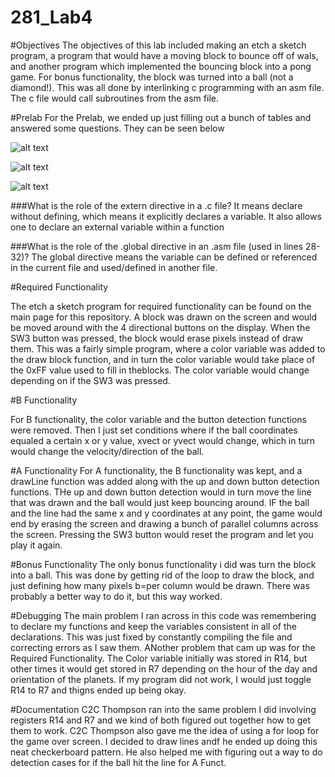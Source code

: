 281_Lab4
========
#Objectives
The objectives of this lab included making an etch a sketch program, a program that would have a moving block to bounce off of wals, and another program which implemented the bouncing block into a pong game. For bonus functionality, the block was turned into a ball (not a diamond!). This was all done by interlinking c programming with an asm file. The c file would call subroutines from the asm file. 

#Prelab
For the Prelab, we ended up just filling out a bunch of tables and answered some questions. They can be seen below

![alt text](http://i57.tinypic.com/3451r10.png)


![alt text](http://i58.tinypic.com/ok0rq9.png)


![alt text](http://i59.tinypic.com/206d9c5.png)

###What is the role of the extern directive in a .c file?
It means declare without defining, which means it explicitly declares a variable. It also allows one to declare an external variable within a function	

###What is the role of the .global directive in an .asm file (used in lines 28-32)?
The global directive means the variable can be defined or referenced in the current file and used/defined in another file.

#Required Functionality

The etch a sketch program for required functionality can be found on the main page for this repository. A block was drawn on the screen and would be moved around with the 4 directional buttons on the display. When the SW3 button was pressed, the block would erase pixels instead of draw them. This was a fairly simple program, where a color variable was added to the draw block function, and in turn the color variable would take place of the 0xFF value used to fill in theblocks. The color variable would change depending on if the SW3 was pressed.

#B Functionality

For B functionality, the color variable and the button detection functions were removed. Then I just set conditions where if the ball coordinates equaled a certain x or y value, xvect or yvect would change, which in turn would change the velocity/direction of the ball. 

#A Functionality
For A functionality, the B functionality was kept, and a drawLine function was added along with the up and down button detection functions. THe up and down button detection would in turn move the line that was drawn and the ball would just keep bouncing around. IF the ball and the line had the same x and y coordinates at any point, the game would end by erasing the screen and drawing a bunch of parallel columns across the screen. Pressing the SW3 button would reset the program and let you play it again.

#Bonus Functionality
The only bonus functionality i did was turn the block into a ball. This was done by getting rid of the loop to draw the block, and just defining how many pixels b=per column would be drawn. There was probably a better way to do it, but this way worked.

#Debugging
The main problem I ran across in this code was remembering to declare my functions and keep the variables consistent in all of the declarations. This was just fixed by constantly compiling the file and correcting errors as I saw them. ANother problem that cam up was for the Required Functionality. The Color variable initially was stored in R14, but other times it would get stored in R7 depending on the hour of the day and orientation of the planets. If my program did not work, I would just toggle R14 to R7 and thigns ended up being okay.

#Documentation
C2C Thompson ran into the same problem I did involving registers R14 and R7 and we kind of both figured out together how to get them to work. C2C Thompson also gave me the idea of using a for loop for the game over screen. I decided to draw lines andf he ended up doing this neat checkerboard pattern. He also helped me with figuring out a way to do detection cases for if the ball hit the line for A Funct.
